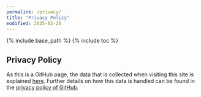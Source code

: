 ```yaml
---
permalink: /privacy/
title: "Privacy Policy"
modified: 2025-02-26
---
```


{% include base_path %}
{% include toc %}

## Privacy Policy

As this is a GitHub page, the data that is collected when visiting this site is explained [here](https://docs.github.com/en/pages/getting-started-with-github-pages/about-github-pages#data-collection). Further details on how this data is handled can be found in the [privacy policy of GitHub](https://docs.github.com/en/site-policy/privacy-policies).
